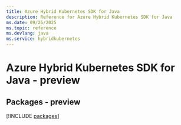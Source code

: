 ```yaml
---
title: Azure Hybrid Kubernetes SDK for Java
description: Reference for Azure Hybrid Kubernetes SDK for Java
ms.date: 09/26/2025
ms.topic: reference
ms.devlang: java
ms.service: hybridkubernetes
---
```

# Azure Hybrid Kubernetes SDK for Java - preview
## Packages - preview
[!INCLUDE [packages](hybrid-kubernetes-index.md)]